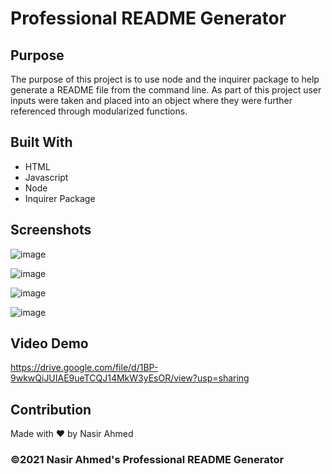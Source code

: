 # Professional README Generator

## Purpose
The purpose of this project is to use node and the inquirer package to help generate a README file from the command line. As part of this project user inputs were taken and placed into an object where they were further referenced through modularized functions.

## Built With
* HTML
* Javascript
* Node
* Inquirer Package

## Screenshots
![image](https://user-images.githubusercontent.com/65471245/141377238-06af189f-76a9-4043-aad2-83ecee8bdbce.png)

![image](https://user-images.githubusercontent.com/65471245/141377575-3dfdcc30-af0e-4d4b-a4b2-856501bd740a.png)

![image](https://user-images.githubusercontent.com/65471245/141377758-896f6daf-d452-44a6-adb5-3a49fea26f90.png)

![image](https://user-images.githubusercontent.com/65471245/141377864-7854eefe-660e-4f25-976e-4396997271b7.png)

## Video Demo
https://drive.google.com/file/d/1BP-9wkwQiJUIAE9ueTCQJ14MkW3yEsOR/view?usp=sharing

## Contribution
Made with ❤️ by Nasir Ahmed

### ©️2021 Nasir Ahmed's Professional README Generator

